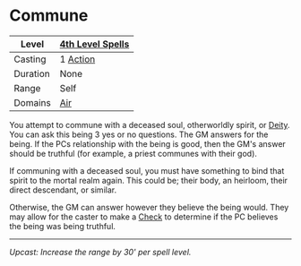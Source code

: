 # Commune

| Level    | [4th Level Spells](4th%20Level%20Spells.md)         |
| -------- | --------------------------------------------------- |
| Casting  | 1 [Action](../../../../Game%20Procedures/Action.md) |
| Duration | None                                                |
| Range    | Self                                                |
| Domains  | [Air](../../Spell%20Domains/Air.md)              |

You attempt to commune with a deceased soul, otherworldly spirit, or [Deity](../../../Deities/Deities.md). You can ask this being 3 yes or no questions. The GM answers for the being. If the PCs relationship with the being is good, then the GM's answer should be truthful (for example, a priest communes with their god).

If communing with a deceased soul, you must have something to bind that spirit to the mortal realm again. This could be; their body, an heirloom, their direct descendant, or similar.

Otherwise, the GM can answer however they believe the being would. They may allow for the caster to make a [Check](../../../../Game%20Procedures/Check.md) to determine if the PC believes the being was being truthful.

---
*Upcast: Increase the range by 30' per spell level.*
